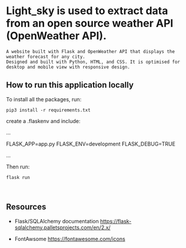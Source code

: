 # Light_sky is used to extract data from an open source weather API (OpenWeather API).
    A website built with Flask and OpenWeather API that displays the weather forecast for any city. 
    Designed and built with Python, HTML, and CSS. It is optimised for desktop and mobile view with responsive design.


## How to run this application locally

To install all the packages, run:

```
pip3 install -r requirements.txt

```
create a .flaskenv and include:

...

FLASK_APP=app.py
FLASK_ENV=development
FLASK_DEBUG=TRUE

...

Then run:

```
flask run

```

​
## Resources
-   Flask/SQLAlchemy documentation
https://flask-sqlalchemy.palletsprojects.com/en/2.x/

- FontAwsome 
https://fontawesome.com/icons